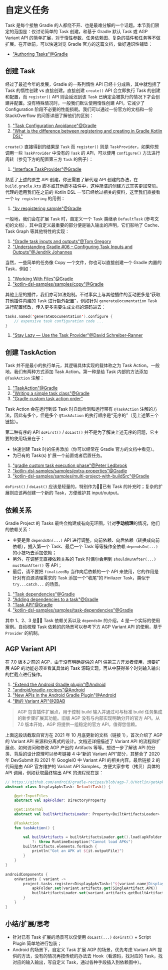 # 自定义任务

Task 是每个接触 Gradle 的人都绕不开、也是最难分解的一个话题。本节我们限定的范围是：仅讨论简单的 Task 创建，和基于 Gradle 默认 Task 或 AGP Variant API 的简单扩展，对于惰性参数、任务依赖图、复杂的插件和任务等不做扩展。在开始前，可以快速浏览 Gradle 官方的这篇文档，做好通识性铺垫：

- ["Authoring Tasks"@Gradle](https://docs.gradle.org/current/userguide/more_about_tasks.html)


## 创建 Task

经过了最近今年的发展，Gradle 的一系列惰性 API 已经十分成熟，其中就包括了 Task 的惰性创建 vs 直接创建。直接创建 `create()` API 会立即执行 Task 的创建和配置，而 `register()` API 则会延迟到该 Task 已确定会被执行的情况下才会创建并配置。没有特殊情况时，一般我们默认使用惰性创建 API，它减少了 Configuration 阶段不必要的性能损耗。我们可以通过一份官方的文档和一份 StackOverflow 的问答详细了解他们的区别：

1. ["Task Configuration Avoidance"@Gradle](https://docs.gradle.org/current/userguide/task_configuration_avoidance.html#task_configuration_avoidance)
2. ["What is the difference between registering and creating in Gradle Kotlin DSL"](https://stackoverflow.com/questions/53654190/what-is-the-difference-between-registering-and-creating-in-gradle-kotlin-dsl)

`create()` 直接得到的结果是 `Task` 而 `register()` 则是 `TaskProvider`，如果你想调用一些 `TaskProvider` 中没有的 `Task` 的 API，可以使用 `configure()` 方法进行周转（参见下方的配置第三方 `Task` 的例子）：

1. ["Interface TaskProvider<T extends Task>"@Gradle](https://docs.gradle.org/current/javadoc/org/gradle/api/tasks/TaskProvider.html)

熟悉了上述的原生 API 创建，你还需要了解代理 API 创建的办法，在 `build.gradle.kts` 脚本或其他脚本插件中，这种简洁的创建方式其实更加常见。代理的运用我们在之前的 Kotlin DSL 一节已经给过相关的资料，这里我们直接看一个 `by registering` 的用例：

1. ["by resgistering sample"@Gradle](https://github.com/gradle/kotlin-dsl-samples/blob/master/samples/task-dependencies/build.gradle.kts#L15)

一般地，我们会在扩展 Task 时，自定义一个 Task 类继承 `DefaultTask` (参考文初的文档），其中自定义最重要的部分便是输入输出的声明，它们影响了 Cache、Task Graph 等其他特性的实现：

1. ["Gradle task inputs and outputs"@Tom Gregory](https://tomgregory.com/gradle-task-inputs-and-outputs/)
2. ["Understanding Gradle #06 – Configuring Task Inputs and Outputs"@Jendrik Johannes](https://www.youtube.com/watch?v=Pj9hSRauiQM&list=PLWQK2ZdV4Yl2k2OmC_gsjDpdIBTN0qqkE&index=6&t=5s)

当然，一些简单的任务像 Copy 一个文件，你也可以直接创建一个 Gradle 内置的 Task，例如：

1. ["Working With Files"@Gradle](https://docs.gradle.org/current/userguide/working_with_files.html)
2. ["kotlin-dsl-samples/samples/copy"@Gradle](https://github.com/gradle/kotlin-dsl-samples/blob/master/samples/copy/build.gradle.kts)

其他上层的插件，我们亦可如法炮制。不过事实上与其他插件的互动更多是“获取其他插件内建的 Task 进行额外配置”，例如针对 `generateDocumentation` Task 进行配置修改，传入更多需要生成文档的源码进去：

``` Kotlin
tasks.named('generateDocumentation').configure {
	// expensive task configuration code ...
}
```

1. ["Stay Lazy — Use the Task Provider"@David Schreiber-Ranner](https://pspdfkit.com/blog/2019/gradle-task-configuration-avoidance-in-android-builds/)


## 创建 TaskAction

Task 并不是最小的执行单元，其逻辑具体实现的载体称之为 Task Action。一般地，我们有两种方式添加 Task Action。第一种是给 Task 内部的方法添加 `@TaskAction` 注解：

1. ["TaskAction"@Gradle](https://docs.gradle.org/current/javadoc/org/gradle/api/tasks/TaskAction.html)
2. ["Writing a simple task class"@Gradle](https://docs.gradle.org/current/userguide/custom_tasks.html#sec:writing_a_simple_task_class)
3. ["Gradle custom task action order"](https://stackoverflow.com/questions/44296863/gradle-custom-task-action-order)


Task Action 会在运行到该 Task 时自动检测和运行带有 `@TaskAction` 注解的方法，因此有多个，但是多个 `@TaskAction` 的执行顺序是“无序的”（见上述第三个链接）。

第二种有序的 API `doFirst()` / `doLast()` 并不是为了解决上述无序的问题，它主要的使用场景在于：

- 快速创建 Task 时的任务添加（你可以经常在 Gradle 官方的文档中看见）。
- 为已有的 Task(s) 扩展一个前置或者后置任务。


1. ["gradle custom task execution phase"@Peter Ledbrook](https://stackoverflow.com/questions/31390606/gradle-custom-task-execution-phase)
2. ["kotlin-dsl-samples/samples/extra-properties"@Gradle](https://github.com/gradle/kotlin-dsl-samples/blob/3c977388f78bdcff1f7ed466e8d27feb5bf32275/samples/extra-properties/build.gradle.kts)
3. ["kotlin-dsl-samples/samples/multi-project-with-buildSrc"@Gradle](https://github.com/gradle/kotlin-dsl-samples/blob/3c977388f78bdcff1f7ed466e8d27feb5bf32275/samples/multi-project-with-buildSrc/build.gradle.kts)

`doFirst()` / `doLast()` 应该是轻量的，特别作为已有 Task 的补充时；复杂的扩展则应该再创建一个新的 Task，方便维护其 input/output。

## 依赖关系

Gradle Project 的 Tasks 最终会构建成有向无环图，针对**手动梳理**的情况，他们的依赖关系：

- 主要是靠 `dependsOn(...)` API 进行调整，向前依赖、向后依赖（转换成向前依赖），插入第一个 Task、最后一个 Task 等等操作全依赖 `dependsOn(...)` 的小技巧去添加依赖；
- 另外，在调整无直接依赖关系的 Task 时偶尔会用到 `shouldRunAfter(...)` `mustRunAfter()` 等 API；
- 最后，请不要把 `finalizedBy` 当作向后依赖的一个 API 来使用，它的作用是针对有资源清理需求的 Task 添加一个“收尾”的 Finilazer Task，类似于 `try...catch...` 的场景。

1. ["Task dependencies"@Gradle](https://docs.gradle.org/current/userguide/tutorial_using_tasks.html#sec:task_dependencies)
2. ["Adding dependencies to a task"@Gradle](https://docs.gradle.org/current/userguide/more_about_tasks.html#sec:adding_dependencies_to_tasks)
3. ["Task API"@Gradle](https://docs.gradle.org/current/dsl/org.gradle.api.Task.html)
4. ["kotlin-dsl-samples/samples/task-dependencies"@Gradle](https://github.com/gradle/kotlin-dsl-samples/blob/master/samples/task-dependencies/build.gradle.kts)

其中 1、2、3 是 Task 依赖关系以及 `dependsOn` 的介绍，4 是一个实际的使用案例。自动梳理 Task 依赖的的场景可以参考下方 AGP Variant API 的使用，基于 `Provider` 的机制。

## AGP Variant API

在 7.0 版本之前的 AGP，由于没有明确提供的 API 供第三方开发者使用，想要扩展 AGP 的功能必须查看其具体的 Task 源码实现，再从中获得某个时刻输入输出的拦截点进行操作。

1. ["Extend the Android Gradle plugin"@Android](https://developer.android.com/studio/build/extend-agp)
2. ["android/gradle-recipes"@Android](https://github.com/android/gradle-recipes/tree/agp-7.0)
3. ["New APIs in the Android Gradle Plugin"@Android](https://medium.com/androiddevelopers/new-apis-in-the-android-gradle-plugin-f5325742e614)
4. ["新的 Variant API"@2BAB](https://2bab.me/2021/06/17/google-io-21-agp-recap)


> AGP 包含插件扩展点，用于控制 build 输入并通过可与标准 build 任务集成的新步骤扩展其功能。旧版 AGP 没有与内部实现明确分开的官方 API。从 7.0 版本开始，AGP 将提供一组稳定的官方 API，值得您信赖。

上面这段话截取自官方在 2021 年 10 月底更新的文档（链接 1），首次介绍了 AGP 的 Variant API 来源和分离式的设计。文档还详细描述了 Variant API 的流程和扩展点、如何访问和修改 AGP 产出的 Artifacts 等等。想进一步了解该 API 的分类、背后的设计原理可以参考链接 4 中“新的 Variant API”部分，其整合了 2020 年 DevSubmit 和 2021 年 GoogleIO 中 Variant API 的相关内容。最后链接 2 的代码是由 AGP 官方维护的 Variant API Samples，方便大家参考（拷贝）具体的 API 调用，例如获取最终输出 APK 的流程现在是：

``` Kotlin
// https://github.com/android/gradle-recipes/blob/agp-7.0/Kotlin/getApksTest/app/build.gradle.kts#L26
abstract class DisplayApksTask: DefaultTask() {

    @get:InputFiles
    abstract val apkFolder: DirectoryProperty

    @get:Internal
    abstract val builtArtifactsLoader: Property<BuiltArtifactsLoader>

    @TaskAction
    fun taskAction() {

        val builtArtifacts = builtArtifactsLoader.get().load(apkFolder.get())
            ?: throw RuntimeException("Cannot load APKs")
        builtArtifacts.elements.forEach {
            println("Got an APK at ${it.outputFile}")
        }
    }
}
        
androidComponents {
    onVariants { variant ->
        project.tasks.register<DisplayApksTask>("${variant.name}DisplayApks") {
            apkFolder.set(variant.artifacts.get(SingleArtifact.APK))
            builtArtifactsLoader.set(variant.artifacts.getBuiltArtifactsLoader())
        }
    }
}
```


## 小结/扩展/思考

- 针对已有 Task 扩展的场景可以仅使用 `doLast(...)` `doFirst()` + Script Plugin 简单地进行包装；
- Android 的场景下，自定义 Task 扩展 AGP 的场景，优先考虑 Variant API 提供的方法，没有的情况再按传统的办法去 Hook（看源码，找对应的 Task，找对应的输入输出，写自定义 Task，通过各种手段插入到依赖图中）。
